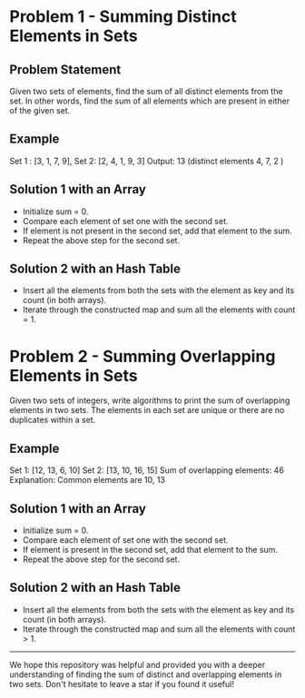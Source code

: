 # Problem 1 - Summing Distinct Elements in Sets
## Problem Statement
Given two sets of elements, find the sum of all distinct elements from the set. In other words, find the sum of all elements which are present in either of the given set.

## Example
Set 1 : [3, 1, 7, 9], Set 2: [2, 4, 1, 9, 3]
Output: 13 (distinct elements 4, 7, 2 )

## Solution 1 with an Array
- Initialize sum = 0.
- Compare each element of set one with the second set.
- If element is not present in the second set, add that element to the sum.
- Repeat the above step for the second set.

## Solution 2 with an Hash Table
- Insert all the elements from both the sets with the element as key and its count (in both arrays).
- Iterate through the constructed map and sum all the elements with count = 1.

# Problem 2 - Summing Overlapping Elements in Sets
Given two sets of integers, write algorithms to print the sum of overlapping elements in two sets. The elements in each set are unique or there are no duplicates within a set.

## Example
Set 1: [12, 13, 6, 10]
Set 2: [13, 10, 16, 15]
Sum of overlapping elements: 46
Explanation: Common elements are 10, 13

## Solution 1 with an Array
- Initialize sum = 0.
- Compare each element of set one with the second set.
- If element is present in the second set, add that element to the sum.
- Repeat the above step for the second set.

## Solution 2 with an Hash Table
- Insert all the elements from both the sets with the element as key and its count (in both arrays).
- Iterate through the constructed map and sum all the elements with count > 1.

---
We hope this repository was helpful and provided you with a deeper understanding of finding the sum of distinct and overlapping elements in two sets. 
Don't hesitate to leave a star if you found it useful!
